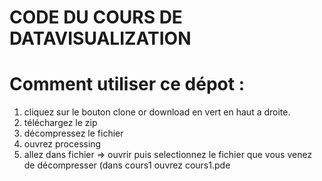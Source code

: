 CODE DU COURS DE DATAVISUALIZATION
==================================

Comment utiliser ce dépot :
==========================

1) cliquez sur le bouton clone or download en vert en haut a droite.
2) téléchargez le zip
3) décompressez le fichier
4) ouvrez processing
5) allez dans fichier => ouvrir puis selectionnez le fichier que vous venez de décompresser (dans cours1 ouvrez cours1.pde
